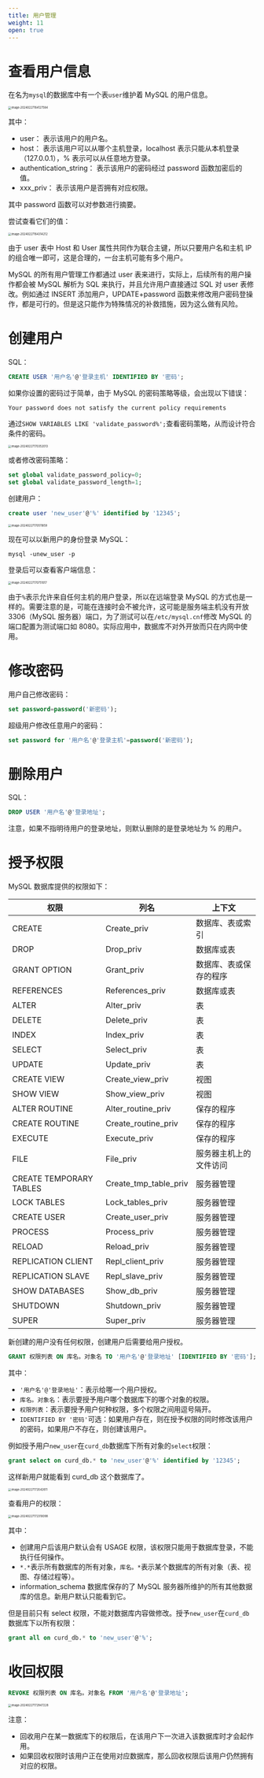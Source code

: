 ```yaml
---
title: 用户管理
weight: 11
open: true
---
```

# 查看用户信息

在名为`mysql`的数据库中有一个表`user`维护着 MySQL 的用户信息。

<img src="./.用户管理.IMG/image-20240227164127584.png" alt="image-20240227164127584" style="zoom:40%;" />

其中：

- user： 表示该用户的用户名。
- host： 表示该用户可以从哪个主机登录，localhost 表示只能从本机登录（127.0.0.1），% 表示可以从任意地方登录。
- authentication_string： 表示该用户的密码经过 password 函数加密后的值。
- xxx_priv： 表示该用户是否拥有对应权限。

其中 password 函数可以对参数进行摘要。

尝试查看它们的值：

<img src="./.用户管理.IMG/image-20240227164314212.png" alt="image-20240227164314212" style="zoom:40%;" />

由于 user 表中 Host 和 User 属性共同作为联合主键，所以只要用户名和主机 IP 的组合唯一即可，这是合理的，一台主机可能有多个用户。

MySQL 的所有用户管理工作都通过 user 表来进行，实际上，后续所有的用户操作都会被 MySQL 解析为 SQL 来执行，并且允许用户直接通过 SQL 对 user 表修改。例如通过 INSERT 添加用户，UPDATE+password 函数来修改用户密码登操作，都是可行的。但是这只能作为特殊情况的补救措施，因为这么做有风险。

# 创建用户

SQL：
```sql
CREATE USER '用户名'@'登录主机' IDENTIFIED BY '密码';
```

 如果你设置的密码过于简单，由于 MySQL 的密码策略等级，会出现以下错误：

```
Your password does not satisfy the current policy requirements
```

通过`SHOW VARIABLES LIKE 'validate_password%';`查看密码策略，从而设计符合条件的密码。

<img src="./.用户管理.IMG/image-20240227170352013.png" alt="image-20240227170352013" style="zoom:40%;" />

或者修改密码策略：

```sql
set global validate_password_policy=0;
set global validate_password_length=1;
```

创建用户：

```sql
create user 'new_user'@'%' identified by '12345';
```

<img src="./.用户管理.IMG/image-20240227170511859.png" alt="image-20240227170511859" style="zoom:40%;" />

现在可以以新用户的身份登录 MySQL：

```
mysql -unew_user -p
```

登录后可以查看客户端信息：

<img src="./.用户管理.IMG/image-20240227170751017.png" alt="image-20240227170751017" style="zoom:40%;" />

由于`%`表示允许来自任何主机的用户登录，所以在远端登录 MySQL 的方式也是一样的。需要注意的是，可能在连接时会不被允许，这可能是服务端主机没有开放 3306（MySQL 服务器）端口，为了测试可以在`/etc/mysql.cnf`修改 MySQL 的端口配置为测试端口如 8080。实际应用中，数据库不对外开放而只在内网中使用。

# 修改密码

用户自己修改密码：

```sql
set password=password('新密码');
```

超级用户修改任意用户的密码：

```sql
set password for '用户名'@'登录主机'=password('新密码');
```

# 删除用户

SQL：
```sql
DROP USER '用户名'@'登录地址';
```

注意，如果不指明待用户的登录地址，则默认删除的是登录地址为 % 的用户。

# 授予权限

MySQL 数据库提供的权限如下：

| 权限                    | 列名                  | 上下文                 |
| ----------------------- | --------------------- | ---------------------- |
| CREATE                  | Create_priv           | 数据库、表或索引       |
| DROP                    | Drop_priv             | 数据库或表             |
| GRANT OPTION            | Grant_priv            | 数据库、表或保存的程序 |
| REFERENCES              | References_priv       | 数据库或表             |
| ALTER                   | Alter_priv            | 表                     |
| DELETE                  | Delete_priv           | 表                     |
| INDEX                   | Index_priv            | 表                     |
| SELECT                  | Select_priv           | 表                     |
| UPDATE                  | Update_priv           | 表                     |
| CREATE VIEW             | Create_view_priv      | 视图                   |
| SHOW VIEW               | Show_view_priv        | 视图                   |
| ALTER ROUTINE           | Alter_routine_priv    | 保存的程序             |
| CREATE ROUTINE          | Create_routine_priv   | 保存的程序             |
| EXECUTE                 | Execute_priv          | 保存的程序             |
| FILE                    | File_priv             | 服务器主机上的文件访问 |
| CREATE TEMPORARY TABLES | Create_tmp_table_priv | 服务器管理             |
| LOCK TABLES             | Lock_tables_priv      | 服务器管理             |
| CREATE USER             | Create_user_priv      | 服务器管理             |
| PROCESS                 | Process_priv          | 服务器管理             |
| RELOAD                  | Reload_priv           | 服务器管理             |
| REPLICATION CLIENT      | Repl_client_priv      | 服务器管理             |
| REPLICATION SLAVE       | Repl_slave_priv       | 服务器管理             |
| SHOW DATABASES          | Show_db_priv          | 服务器管理             |
| SHUTDOWN                | Shutdown_priv         | 服务器管理             |
| SUPER                   | Super_priv            | 服务器管理             |

新创建的用户没有任何权限，创建用户后需要给用户授权。

```sql
GRANT 权限列表 ON 库名。对象名 TO '用户名'@'登录地址' [IDENTIFIED BY '密码'];
```

其中：

- `'用户名'@'登录地址'`：表示给哪一个用户授权。
- `库名。对象名`：表示要授予用户哪个数据库下的哪个对象的权限。
- `权限列表`：表示要授予用户何种权限，多个权限之间用逗号隔开。
- `IDENTIFIED BY '密码'`可选：如果用户存在，则在授予权限的同时修改该用户的密码，如果用户不存在，则创建该用户。

例如授予用户`new_user`在`curd_db`数据库下所有对象的`select`权限：

```sql
grant select on curd_db.* to 'new_user'@'%' identified by '12345';
```

这样新用户就能看到 curd_db 这个数据库了。

<img src="./.用户管理.IMG/image-20240227172042611.png" alt="image-20240227172042611" style="zoom:40%;" />

查看用户的权限：

<img src="./.用户管理.IMG/image-20240227172310098.png" alt="image-20240227172310098" style="zoom:40%;" />

其中：

- 创建用户后该用户默认会有 USAGE 权限，该权限只能用于数据库登录，不能执行任何操作。
- `*.*`表示所有数据库的所有对象，`库名。*`表示某个数据库的所有对象（表、视图、存储过程等）。
- information_schema 数据库保存的了 MySQL 服务器所维护的所有其他数据库的信息。新用户默认只能看到它。

但是目前只有 select 权限，不能对数据库内容做修改。授予`new_user`在`curd_db`数据库下以所有权限：

```sql
grant all on curd_db.* to 'new_user'@'%';
```

# 收回权限

```sql
REVOKE 权限列表 ON 库名。对象名 FROM '用户名'@'登录地址';
```

<img src="./.用户管理.IMG/image-20240227172947228.png" alt="image-20240227172947228" style="zoom:40%;" />

注意：

- 回收用户在某一数据库下的权限后，在该用户下一次进入该数据库时才会起作用。
- 如果回收权限时该用户正在使用对应数据库，那么回收权限后该用户仍然拥有对应的权限。